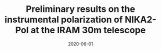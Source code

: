 ---
title: "Preliminary results on the instrumental polarization of NIKA2-Pol at the IRAM 30m telescope"
collection: publications
permalink: /publication/2020-06-01-Preliminary-results-on-the-instrumental-polarization-of-NIKA2-Pol-at-the-IRAM-30m-telescope
date: 2020-06-01
venue: 'In the proceedings of European Physical Journal Web of Conferences'
citation: ' H. {Ajeddig},  R. {Adam},  P. {Ade},  Ph. {Andr{\&apos;e}},  A. {Andrianasolo},  H. {Aussel},  A. {Beelen},  A. {Beno{\^\i}t},  A. {Bideaud},  O. {Bourrion},  M. {Calvo},  A. {Catalano},  B. {Comis},  M. {De Petris},  F. {D{\&apos;e}sert},  S. {Doyle},  E. {Driessen},  A. {Gomez},  J. {Goupy},  F. {K{\&apos;e}ruzor{\&apos;e}},  C. {Kramer},  B. {Ladjelate},  G. {Lagache},  S. {Leclercq},  J. {Lestrade},  J. {Mac{\&apos;\i}as-P{\&apos;e}rez},  A. {Maury},  P. {Mauskopf},  F. {Mayet},  A. {Monfardini},  L. {Perotto},  G. {Pisano},  N. {Ponthieu},  V. {Rev{\&apos;e}ret},  A. {Ritacco},  C. {Romero},  H. {Roussel},  F. {Ruppin},  K. {Schuster},  Y. {Shimajiri},  S. {Shu},  A. {Sievers},  C. {Tucker},  R. {Zylka}, &quot;Preliminary results on the instrumental polarization of NIKA2-Pol at the IRAM 30m telescope.&quot; In the proceedings of European Physical Journal Web of Conferences, 2020.'
---